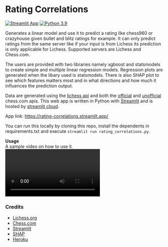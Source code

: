 # Rating Correlations

[![Streamlit App](https://static.streamlit.io/badges/streamlit_badge_black_white.svg)](https://docs.streamlit.io/) 
[![Python 3.9](https://img.shields.io/badge/python-3.9-blue.svg)](https://www.python.org/downloads/release/python-390/)

Generates a linear model and use it to predict a rating like chess960 or crazyhouse given bullet and blitz ratings for example. It can only predict ratings from the same server like if your input is from Lichess its prediction is only applicable for Lichess. Supported servers are Lichess and Chess.com.

The users are provided with two libraries namely xgboost and statsmodels to create simple and multiple linear regression models. Regression plots are generated when the libary used is statsmodels. There is also SHAP plot to see which features matters most and in what directions and how much it influences the prediction output. 

Data are generated using the [lichess api](https://lichess.org/api) and both the [official](https://www.chess.com/news/view/published-data-api) and [unofficial](https://www.chess.com/clubs/forum/view/guide-unofficial-api-documentation) chess.com apis. This web app is written in Python with [Streamlit](https://streamlit.io/) and is hosted by [streamlit cloud](https://streamlit.io/cloud). 

App link: https://rating-correlations.streamlit.app/

You can run this locally by cloning this repo, install the dependents in requirements.txt and execute `streamlit run rating_correlations.py`.

**Usage**  
A sample video on how to use it.
<video src='https://user-images.githubusercontent.com/22366935/152673467-8503b09f-85dc-40e8-8455-cdbac694a773.mov'/>

### Credits
* [Lichess.org](https://lichess.org/)  
* [Chess.com](https://www.chess.com/)  
* [Streamlit](https://github.com/streamlit/streamlit)  
* [SHAP](https://github.com/slundberg/shap)
* [Heroku](https://www.heroku.com)
